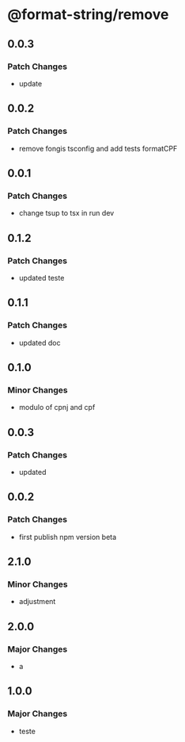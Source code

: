 # @format-string/remove

## 0.0.3

### Patch Changes

- update

## 0.0.2

### Patch Changes

- remove fongis tsconfig and add tests formatCPF

## 0.0.1

### Patch Changes

- change tsup to tsx in run dev

## 0.1.2

### Patch Changes

- updated teste

## 0.1.1

### Patch Changes

- updated doc

## 0.1.0

### Minor Changes

- modulo of cpnj and cpf

## 0.0.3

### Patch Changes

- updated

## 0.0.2

### Patch Changes

- first publish npm version beta

## 2.1.0

### Minor Changes

- adjustment

## 2.0.0

### Major Changes

- a

## 1.0.0

### Major Changes

- teste
